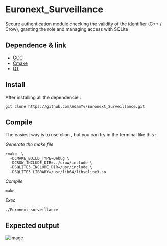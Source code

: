 # Euronext_Surveillance

Secure authentication module checking the validity of the identifier (C++ / Crow), granting the role and managing access with SQLite

## Dependence & link
- [GCC](https://sourceforge.net/projects/mingw/files/Installer/mingw-get-setup.exe/download)
- [Cmake](https://cmake.org/download/) 
- [QT](https://www.qt.io/download-qt-installer-oss)

## Install
After installing all the dependencie :
````
git clone https://github.com/AdamYv/Euronext_Surveillance.git
````

## Compile
The easiest way is to use clion , but you can try in the terminal like this :  

*Generate the make file*
````
cmake  \  
  -DCMAKE_BUILD_TYPE=Debug \
  -DCROW_INCLUDE_DIR=../crow/include \
  -DSQLITE3_INCLUDE_DIR=/usr/include \
  -DSQLITE3_LIBRARY=/usr/lib64/libsqlite3.so
````

*Compile*
````
make
````

*Exec*
````
./Euronext_surveillance
````

## Expected output 
![image](https://github.com/user-attachments/assets/8eed190a-92e4-4dae-97b5-3d4812e45eaa)




